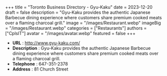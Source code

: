 +++
title = "Toronto Business Directory - Gyu-Kaku"
date = 2023-12-20
draft = false
description = "Gyu-Kaku provides the authentic Japanese Barbecue dining experience where customers share premium cooked meats over a flaming charcoal grill."
image = "/images/Restaurant.webp"
imageBig = "/images/Restaurant.webp"
categories = ["Restaurants"]
authors = ["CplsIT"]
avatar = "/images/avatar.webp"
featured = false
+++


* **URL** :  http://www.gyu-kaku.com/
* **Description** : Gyu-Kaku provides the authentic Japanese Barbecue dining experience where customers share premium cooked meats over a flaming charcoal grill.
* **Telephone** : 647-351-2378
* **Address** : 81 Church Street